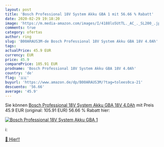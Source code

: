 ```yaml
---
layout: post
title: 'Bosch Professional 18V System Akku GBA 1 mit 56.66 % Rabatt'
date: 2020-02-29 19:18:20
image: 'https://m.media-amazon.com/images/I/4188lo5UtTL._AC_._SL200_.jpg'
comments: true
category: ofertas
author: ring
slug: 'B00ARAUS3M-de Bosch Professional 18V System Akku GBA 18V 4.0Ah'
tags: 
actualPrice: 45.9 EUR
currency: EUR
price: 45.9
comparePrice: 105.91 EUR
prodname: 'Bosch Professional 18V System Akku GBA 18V 4.0Ah'
country: 'de'
flag: '🇩🇪'
buyurl: 'https://www.amazon.de/dp/B00ARAUS3M/?tag=tolees0ca-21'
descuento: '56.66'
average: '45.9'
---
```


Sie können [Bosch Professional 18V System Akku GBA 18V 4.0Ah](https://www.amazon.de/dp/B00ARAUS3M/?tag=tolees0ca-21) mit Preis 45.9 EUR (original: 105.91 EUR) 56.66 % Rabatt hier:

[![Bosch Professional 18V System Akku GBA 1](https://m.media-amazon.com/images/I/4188lo5UtTL._AC_._SL200_.jpg)](https://www.amazon.de/dp/B00ARAUS3M/?tag=tolees0ca-21)

ℹ️:


[🛒 Hier!!](https://www.amazon.de/dp/B00ARAUS3M/?tag=tolees0ca-21)
